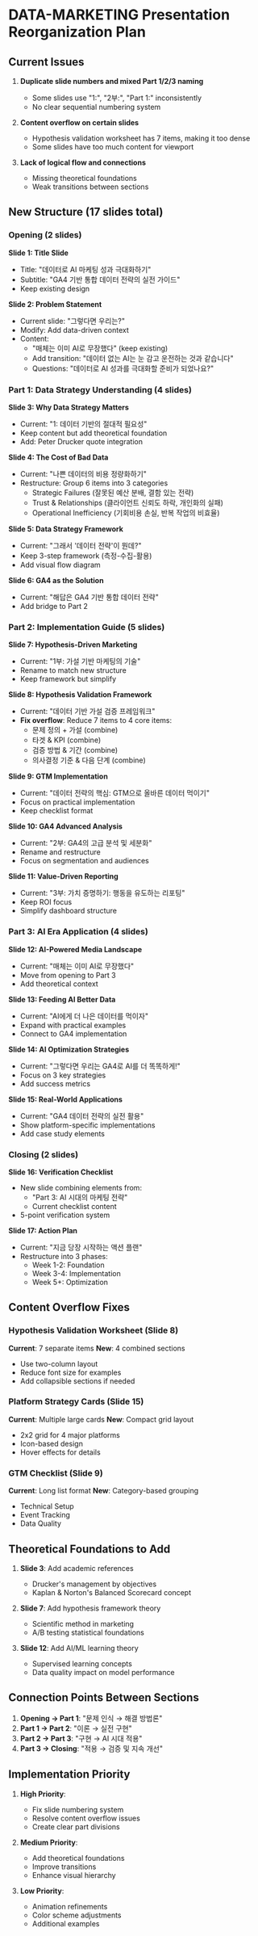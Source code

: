 # DATA-MARKETING Presentation Reorganization Plan

## Current Issues
1. **Duplicate slide numbers and mixed Part 1/2/3 naming**
   - Some slides use "1:", "2부:", "Part 1:" inconsistently
   - No clear sequential numbering system

2. **Content overflow on certain slides**
   - Hypothesis validation worksheet has 7 items, making it too dense
   - Some slides have too much content for viewport

3. **Lack of logical flow and connections**
   - Missing theoretical foundations
   - Weak transitions between sections

## New Structure (17 slides total)

### Opening (2 slides)
**Slide 1: Title Slide**
- Title: "데이터로 AI 마케팅 성과 극대화하기"
- Subtitle: "GA4 기반 통합 데이터 전략의 실전 가이드"
- Keep existing design

**Slide 2: Problem Statement**
- Current slide: "그렇다면 우리는?"
- Modify: Add data-driven context
- Content:
  - "매체는 이미 AI로 무장했다" (keep existing)
  - Add transition: "데이터 없는 AI는 눈 감고 운전하는 것과 같습니다"
  - Questions: "데이터로 AI 성과를 극대화할 준비가 되었나요?"

### Part 1: Data Strategy Understanding (4 slides)
**Slide 3: Why Data Strategy Matters**
- Current: "1: 데이터 기반의 절대적 필요성"
- Keep content but add theoretical foundation
- Add: Peter Drucker quote integration

**Slide 4: The Cost of Bad Data**
- Current: "나쁜 데이터의 비용 정량화하기"
- Restructure: Group 6 items into 3 categories
  - Strategic Failures (잘못된 예산 분배, 결함 있는 전략)
  - Trust & Relationships (클라이언트 신뢰도 하락, 개인화의 실패)
  - Operational Inefficiency (기회비용 손실, 반복 작업의 비효율)

**Slide 5: Data Strategy Framework**
- Current: "그래서 '데이터 전략'이 뭔데?"
- Keep 3-step framework (측정-수집-활용)
- Add visual flow diagram

**Slide 6: GA4 as the Solution**
- Current: "해답은 GA4 기반 통합 데이터 전략"
- Add bridge to Part 2

### Part 2: Implementation Guide (5 slides)
**Slide 7: Hypothesis-Driven Marketing**
- Current: "1부: 가설 기반 마케팅의 기술"
- Rename to match new structure
- Keep framework but simplify

**Slide 8: Hypothesis Validation Framework**
- Current: "데이터 기반 가설 검증 프레임워크"
- **Fix overflow**: Reduce 7 items to 4 core items:
  - 문제 정의 + 가설 (combine)
  - 타겟 & KPI (combine)
  - 검증 방법 & 기간 (combine)
  - 의사결정 기준 & 다음 단계 (combine)

**Slide 9: GTM Implementation**
- Current: "데이터 전략의 핵심: GTM으로 올바른 데이터 먹이기"
- Focus on practical implementation
- Keep checklist format

**Slide 10: GA4 Advanced Analysis**
- Current: "2부: GA4의 고급 분석 및 세분화"
- Rename and restructure
- Focus on segmentation and audiences

**Slide 11: Value-Driven Reporting**
- Current: "3부: 가치 증명하기: 행동을 유도하는 리포팅"
- Keep ROI focus
- Simplify dashboard structure

### Part 3: AI Era Application (4 slides)
**Slide 12: AI-Powered Media Landscape**
- Current: "매체는 이미 AI로 무장했다"
- Move from opening to Part 3
- Add theoretical context

**Slide 13: Feeding AI Better Data**
- Current: "AI에게 더 나은 데이터를 먹이자"
- Expand with practical examples
- Connect to GA4 implementation

**Slide 14: AI Optimization Strategies**
- Current: "그렇다면 우리는 GA4로 AI를 더 똑똑하게!"
- Focus on 3 key strategies
- Add success metrics

**Slide 15: Real-World Applications**
- Current: "GA4 데이터 전략의 실전 활용"
- Show platform-specific implementations
- Add case study elements

### Closing (2 slides)
**Slide 16: Verification Checklist**
- New slide combining elements from:
  - "Part 3: AI 시대의 마케팅 전략"
  - Current checklist content
- 5-point verification system

**Slide 17: Action Plan**
- Current: "지금 당장 시작하는 액션 플랜"
- Restructure into 3 phases:
  - Week 1-2: Foundation
  - Week 3-4: Implementation
  - Week 5+: Optimization

## Content Overflow Fixes

### Hypothesis Validation Worksheet (Slide 8)
**Current**: 7 separate items
**New**: 4 combined sections
- Use two-column layout
- Reduce font size for examples
- Add collapsible sections if needed

### Platform Strategy Cards (Slide 15)
**Current**: Multiple large cards
**New**: Compact grid layout
- 2x2 grid for 4 major platforms
- Icon-based design
- Hover effects for details

### GTM Checklist (Slide 9)
**Current**: Long list format
**New**: Category-based grouping
- Technical Setup
- Event Tracking
- Data Quality

## Theoretical Foundations to Add

1. **Slide 3**: Add academic references
   - Drucker's management by objectives
   - Kaplan & Norton's Balanced Scorecard concept

2. **Slide 7**: Add hypothesis framework theory
   - Scientific method in marketing
   - A/B testing statistical foundations

3. **Slide 12**: Add AI/ML learning theory
   - Supervised learning concepts
   - Data quality impact on model performance

## Connection Points Between Sections

1. **Opening → Part 1**: "문제 인식 → 해결 방법론"
2. **Part 1 → Part 2**: "이론 → 실전 구현"
3. **Part 2 → Part 3**: "구현 → AI 시대 적용"
4. **Part 3 → Closing**: "적용 → 검증 및 지속 개선"

## Implementation Priority

1. **High Priority**:
   - Fix slide numbering system
   - Resolve content overflow issues
   - Create clear part divisions

2. **Medium Priority**:
   - Add theoretical foundations
   - Improve transitions
   - Enhance visual hierarchy

3. **Low Priority**:
   - Animation refinements
   - Color scheme adjustments
   - Additional examples